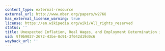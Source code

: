 ```yaml
---
content_type: external-resource
external_url: http://www.nber.org/papers/w2768
has_external_license_warning: true
license: https://en.wikipedia.org/wiki/All_rights_reserved
status: ''
title: Unexpected Inflation, Real Wages, and Employment Determination in Union Contracts
uid: 9f9b9027-2672-43be-8c91-3f042d19d0c6
wayback_url: ''
---
```

